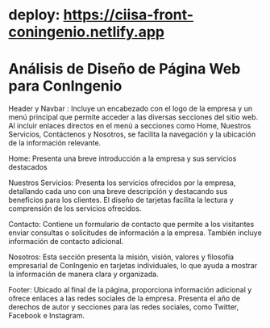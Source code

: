 # deploy: https://ciisa-front-coningenio.netlify.app

# Análisis de Diseño de Página Web para ConIngenio



<p>
 Header y Navbar : Incluye un encabezado con el logo de la empresa y un menú principal que permite acceder a las diversas secciones del sitio web. Al incluir enlaces directos en el menú a secciones como Home, Nuestros Servicios, Contáctenos y Nosotros, se facilita la navegación y la ubicación de la información relevante.
</p>
 
<p>
  Home: Presenta una breve introducción a la empresa y sus servicios destacados
</p>

<p>
  Nuestros Servicios: Presenta los servicios ofrecidos por la empresa, detallando cada uno con una breve descripción y destacando sus beneficios para los clientes. El diseño de tarjetas facilita la lectura y comprensión de los servicios ofrecidos.
</p>

<p>
 Contacto: Contiene un formulario de contacto que permite a los visitantes enviar consultas o solicitudes de información a la empresa. También incluye información de contacto adicional. 
</p>

<p>
  Nosotros: Esta sección presenta la misión, visión, valores y filosofía empresarial de ConIngenio en tarjetas individuales, lo que ayuda a mostrar la información de manera clara y organizada. 
</p>

<p>
  Footer: Ubicado al final de la página, proporciona información adicional y ofrece enlaces a las redes sociales de la empresa. Presenta el año de derechos de autor y secciones para las redes sociales, como Twitter, Facebook e Instagram.
</p>
